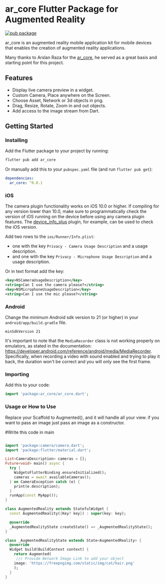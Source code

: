 # ar_core Flutter Package for Augmented Reality
[![pub package](https://img.shields.io/pub/v/camera.svg)](https://pub.dev/packages/ar_core)

ar_core is an augmented reality mobile application kit for mobile devices that enables the creation of augmented reality applications.

Many thanks to Arslan Raza for the [ar_core](https://github.com/arslanraza7/ar_core), he served as a great basis and starting point for this project.

## Features

* Display live camera preview in a widget.
* Custom Camera, Place anywhere on the Screen.
* Choose Asset, Network or 3d objects in png.
* Drag, Resize, Rotate, Zoom in and out objects.
* Add access to the image stream from Dart.

## Getting Started

### Installing


Add the Flutter package to your project by running:

```bash
flutter pub add ar_core
```

Or manually add this to your `pubspec.yaml` file (and run `flutter pub get`):

```yaml
dependencies:
  ar_core: ^0.0.1
```

### iOS

The camera plugin functionality works on iOS 10.0 or higher. If compiling for any version lower than 10.0,
make sure to programmatically check the version of iOS running on the device before using any camera plugin features.
The [device_info_plus](https://pub.dev/packages/device_info_plus) plugin, for example, can be used to check the iOS version.

Add two rows to the `ios/Runner/Info.plist`:

* one with the key `Privacy - Camera Usage Description` and a usage description.
* and one with the key `Privacy - Microphone Usage Description` and a usage description.

Or in text format add the key:

```xml
<key>NSCameraUsageDescription</key>
<string>Can I use the camera please?</string>
<key>NSMicrophoneUsageDescription</key>
<string>Can I use the mic please?</string>
```

### Android

Change the minimum Android sdk version to 21 (or higher) in your `android/app/build.gradle` file.

```
minSdkVersion 21
```

It's important to note that the `MediaRecorder` class is not working properly on emulators, as stated in the documentation: https://developer.android.com/reference/android/media/MediaRecorder. Specifically, when recording a video with sound enabled and trying to play it back, the duration won't be correct and you will only see the first frame.


### Importing

Add this to your code:

```dart
import 'package:ar_core/ar_core.dart';
```


### Usage or How to Use

Replace your Scaffold to Augmented(), and it will handle all your view. if you want to pass an image just pass an image as a constructor.

#Write this code in main
```dart

import 'package:camera/camera.dart';
import 'package:flutter/material.dart';

List<CameraDescription> cameras = [];
Future<void> main() async {
  try {
    WidgetsFlutterBinding.ensureInitialized();
    cameras = await availableCameras();
  } on CameraException catch (e) {
    print(e.description);
  }
  runApp(const MyApp());
}
```

```dart
class AugmentedReality extends StatefulWidget {
  const AugmentedReality({Key? key}) : super(key: key);

  @override
  _AugmentedRealityState createState() => _AugmentedRealityState();
}

class _AugmentedRealityState extends State<AugmentedReality> {
  @override
  Widget build(BuildContext context) {
    return Augmented(
     /// Provide Network Image Link to add your object
    image: 'https://freepngimg.com/static/img/cat/hair.png'
    );
  }
}
```
